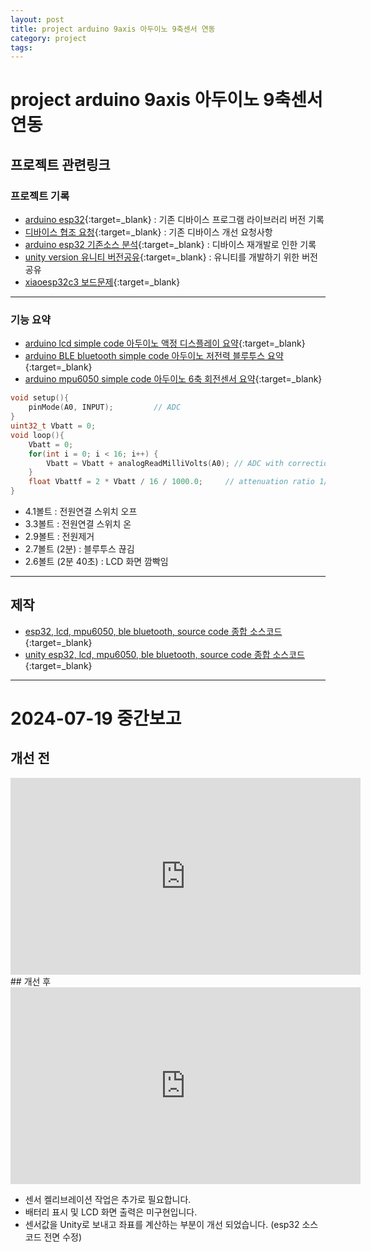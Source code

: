 ```yaml
---
layout: post
title: project arduino 9axis 아두이노 9축센서 연동
category: project
tags: 
---
```


# project arduino 9axis 아두이노 9축센서 연동

## 프로젝트 관련링크

### 프로젝트 기록
* [arduino esp32](/arduino/2024/06/02/arduino_esp32.html){:target=_blank} : 기존 디바이스 프로그램 라이브러리 버전 기록
* [디바이스 협조 요청](/etc/2024/06/27/project_device.html){:target=_blank} : 기존 디바이스 개선 요청사항
* [arduino esp32 기존소스 분석](/arduino/2024/07/08/esp32_source.html){:target=_blank} : 디바이스 재개발로 인한 기록
* [unity version 유니티 버전공유](/etc/2024/07/15/unity_version.html){:target=_blank} : 유니티를 개발하기 위한 버전공유
* [xiaoesp32c3 보드문제](/arduino/2024/07/15/xiaoesp32c3.html){:target=_blank}

---

### 기능 요약
* [arduino lcd simple code 아두이노 액정 디스플레이 요약](/arduino/2024/07/15/arduino_lcd.html){:target=_blank}
* [arduino BLE bluetooth simple code 아두이노 저전력 블루투스 요약](/arduino/2024/07/16/arduino_ble_bluetooth.html){:target=_blank}
* [arduino mpu6050 simple code 아두이노 6축 회전센서 요약](/arduino/2024/07/16/arduino_mpu6050.html){:target=_blank}

```c++
void setup(){
    pinMode(A0, INPUT);         // ADC
}
uint32_t Vbatt = 0;
void loop(){
    Vbatt = 0;
    for(int i = 0; i < 16; i++) {
        Vbatt = Vbatt + analogReadMilliVolts(A0); // ADC with correction   
    }
    float Vbattf = 2 * Vbatt / 16 / 1000.0;     // attenuation ratio 1/2, mV --> V
}
```
* 4.1볼트 : 전원연결 스위치 오프
* 3.3볼트 : 전원연결 스위치 온
* 2.9볼트 : 전원제거
* 2.7볼트 (2분) : 블루투스 끊김
* 2.6볼트 (2분 40초) : LCD 화면 깜빡임
---

## 제작
* [esp32, lcd, mpu6050, ble bluetooth, source code 종합 소스코드](/arduino/2024/07/16/source_code.html){:target=_blank}
* [unity esp32, lcd, mpu6050, ble bluetooth, source code 종합 소스코드](/unity/2024/07/18/unity_source.html){:target=_blank}

---

# 2024-07-19 중간보고
## 개선 전
<iframe width="560" height="315" src="https://www.youtube.com/embed/RECcc1bKkm8?si=Xt2H5IR6eD2MeAVl" title="YouTube video player" frameborder="0" allow="accelerometer; autoplay; clipboard-write; encrypted-media; gyroscope; picture-in-picture; web-share" referrerpolicy="strict-origin-when-cross-origin" allowfullscreen></iframe>
## 개선 후
<iframe width="560" height="315" src="https://www.youtube.com/embed/AzvyD4t8cBA?si=q5h504MjdxCqNqtW" title="YouTube video player" frameborder="0" allow="accelerometer; autoplay; clipboard-write; encrypted-media; gyroscope; picture-in-picture; web-share" referrerpolicy="strict-origin-when-cross-origin" allowfullscreen></iframe>

* 센서 켈리브레이션 작업은 추가로 필요합니다.
* 배터리 표시 및 LCD 화면 출력은 미구현입니다.
* 센서값을 Unity로 보내고 좌표를 계산하는 부분이 개선 되었습니다. (esp32 소스코드 전면 수정)